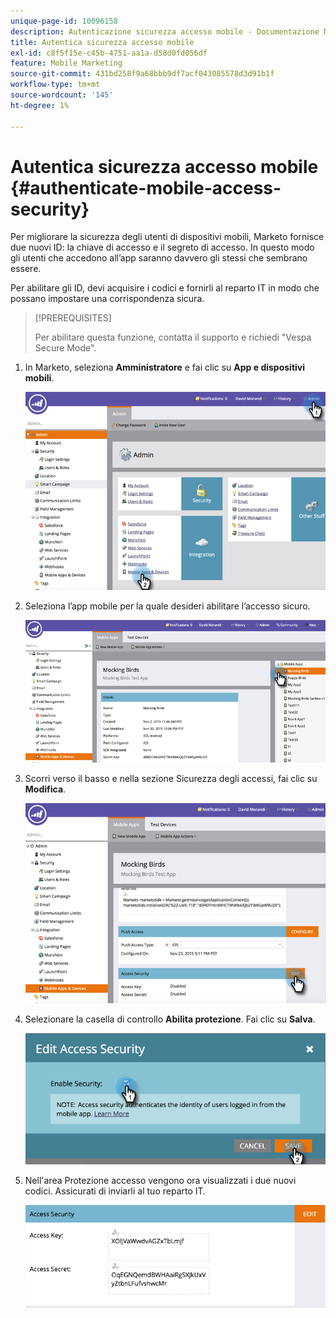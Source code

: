 ```yaml
---
unique-page-id: 10096158
description: Autenticazione sicurezza accesso mobile - Documentazione Marketo - Documentazione del prodotto
title: Autentica sicurezza accesso mobile
exl-id: c8f5f15e-c45b-4751-aa1a-d58d0fd056df
feature: Mobile Marketing
source-git-commit: 431bd258f9a68bbb9df7acf043085578d3d91b1f
workflow-type: tm+mt
source-wordcount: '145'
ht-degree: 1%

---
```


# Autentica sicurezza accesso mobile {#authenticate-mobile-access-security}

Per migliorare la sicurezza degli utenti di dispositivi mobili, Marketo fornisce due nuovi ID: la chiave di accesso e il segreto di accesso. In questo modo gli utenti che accedono all’app saranno davvero gli stessi che sembrano essere.

Per abilitare gli ID, devi acquisire i codici e fornirli al reparto IT in modo che possano impostare una corrispondenza sicura.

>[!PREREQUISITES]
>
>Per abilitare questa funzione, contatta il supporto e richiedi &quot;Vespa Secure Mode&quot;.

1. In Marketo, seleziona **Amministratore** e fai clic su **App e dispositivi mobili**.

   ![](assets/image2015-12-1-14-3a36-3a30.png)

1. Seleziona l’app mobile per la quale desideri abilitare l’accesso sicuro.

   ![](assets/image2015-12-2-10-3a18-3a6.png)

1. Scorri verso il basso e nella sezione Sicurezza degli accessi, fai clic su **Modifica**.

   ![](assets/image2015-12-1-14-3a41-3a37.png)

1. Selezionare la casella di controllo **Abilita protezione**. Fai clic su **Salva**.

   ![](assets/image2015-12-1-14-3a54-3a0.png)

1. Nell&#39;area Protezione accesso vengono ora visualizzati i due nuovi codici. Assicurati di inviarli al tuo reparto IT.

   ![](assets/image2015-12-1-14-3a57-3a34.png)
